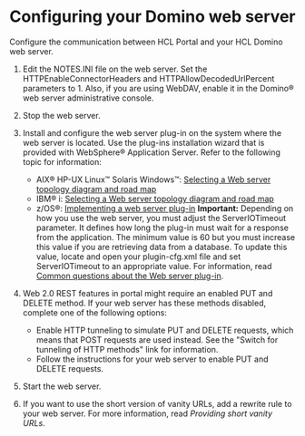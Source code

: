 # Configuring your Domino web server

Configure the communication between HCL Portal and your HCL Domino web server.

1.  Edit the NOTES.INI file on the web server. Set the HTTPEnableConnectorHeaders and HTTPAllowDecodedUrlPercent parameters to 1. Also, if you are using WebDAV, enable it in the Domino® web server administrative console.

2.  Stop the web server.

3.  Install and configure the web server plug-in on the system where the web server is located. Use the plug-ins installation wizard that is provided with WebSphere® Application Server. Refer to the following topic for information:

    -   AIX® HP-UX Linux™ Solaris Windows™: [Selecting a Web server topology diagram and road map](http://www-01.ibm.com/support/knowledgecenter/SSAW57_8.5.5/com.ibm.websphere.nd.multiplatform.doc/ae/tins_road_plugins.html)
    -   IBM® i: [Selecting a Web server topology diagram and road map](http://www-01.ibm.com/support/knowledgecenter/SSEQTP_8.5.5/com.ibm.websphere.base.iseries.doc/ae/tins_road_plugins.html)
    -   z/OS®: [Implementing a web server plug-in](http://www-01.ibm.com/support/knowledgecenter/SS7K4U_8.5.5/com.ibm.websphere.zseries.doc/ae/twsv_plugin.html)
    **Important:** Depending on how you use the web server, you must adjust the ServerIOTimeout parameter. It defines how long the plug-in must wait for a response from the application. The minimum value is 60 but you must increase this value if you are retrieving data from a database. To update this value, locate and open your plugin-cfg.xml file and set ServerIOTimeout to an appropriate value. For information, read [Common questions about the Web server plug-in](https://support.hcltechsw.com/csm).

4.  Web 2.0 REST features in portal might require an enabled PUT and DELETE method. If your web server has these methods disabled, complete one of the following options:

    -   Enable HTTP tunneling to simulate PUT and DELETE requests, which means that POST requests are used instead. See the "Switch for tunneling of HTTP methods" link for information.
    -   Follow the instructions for your web server to enable PUT and DELETE requests.
5.  Start the web server.

6.  If you want to use the short version of vanity URLs, add a rewrite rule to your web server. For more information, read *Providing short vanity URLs*.



